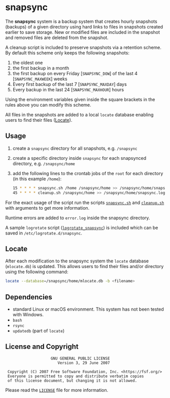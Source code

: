 # snapsync

The **snapsync** system is a backup system that creates hourly snapshots (backups) of a given directory using hard links to files in snapshots created earlier to save storage. New or modified files are included in the snapshot and removed files are deleted from the snapshot.

A cleanup script is included to preserve snapshots via a retention scheme. By default this scheme only keeps the following snapshots:

1. the oldest one
1. the first backup in a month
1. the first backup on every Friday [`SNAPSYNC_DOW`] of the last 4 [`SNAPSYNC_MAXWEEK`] weeks
1. Every first backup of the last 7 [`SNAPSYNC_MAXDAY`] days
1. Every backup in the last 24 [`SNAPSYNC_MAXHOUR`] hours

Using the environment variables given inside the square brackets in the rules above you can modify this scheme.

All files in the snapshots are added to a local `locate` database enabling users to find their files ([Locate](#locate)).

## Usage

1. create a `snapsync` directory for all snapshots, e.g. `/snapsync`
1. create a specific directory inside `snapsync` for each snapsynced directory, e.g. `/snapsync/home`
1. add the following lines to the crontab jobs of the `root` for each directory (in this example `/home`):

   ```bash
   15 * * * * snapsync.sh /home /snapsync/home >> /snapsync/home/snapsync.log
   45 * * * * cleanup.sh /snapsync/home >> /snapsync/home/snapsync.log
   ```

For the exact usage of the script run the scripts [`snapsync.sh`](snapsync.sh) and [`cleanup.sh`](cleanup.sh) with arguments to get more information.

Runtime errors are added to `error.log` inside the snapsync directory.

A sample `logrotate` script ([`logrotate_snapsync`](logrotate_snapsync)) is included which can be saved in `/etc/logrotate.d/snapsync`.

## Locate

After each modification to the snapsync system the `locate` database (`mlocate.db`) is updated. This allows users to find their files and/or directory using the following command:

```bash
locate --database=/snapsync/home/mlocate.db -b <filename>
```

## Dependencies

* standard Linux or macOS environment. This system has not been tested with Windows.
* `bash`
* `rsync`
* `updatedb` (part of `locate`)

## License and Copyright

```raw
                    GNU GENERAL PUBLIC LICENSE
                       Version 3, 29 June 2007

 Copyright (C) 2007 Free Software Foundation, Inc. <https://fsf.org/>
 Everyone is permitted to copy and distribute verbatim copies
 of this license document, but changing it is not allowed.
```

Please read the [`LICENSE`](LICENSE) file for more information.
